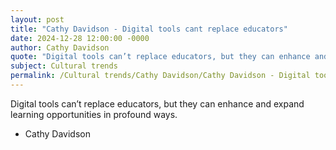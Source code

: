 ```yaml
---
layout: post
title: "Cathy Davidson - Digital tools cant replace educators"
date: 2024-12-28 12:00:00 -0000
author: Cathy Davidson
quote: "Digital tools can’t replace educators, but they can enhance and expand learning opportunities in profound ways."
subject: Cultural trends
permalink: /Cultural trends/Cathy Davidson/Cathy Davidson - Digital tools cant replace educators
---
```


Digital tools can’t replace educators, but they can enhance and expand learning opportunities in profound ways.

- Cathy Davidson

